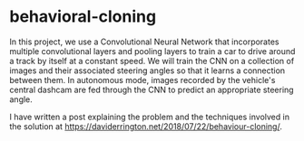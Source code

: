 # behavioral-cloning

In this project, we use a Convolutional Neural Network that incorporates multiple convolutional layers and pooling layers to train a car to drive around a track by itself at a constant speed. We will train the CNN on a collection of images and their associated steering angles so that it learns a connection between them. In autonomous mode, images recorded by the vehicle's central dashcam are fed through the CNN to predict an appropriate steering angle.

I have written a post explaining the problem and the techniques involved in the solution at https://daviderrington.net/2018/07/22/behaviour-cloning/.
